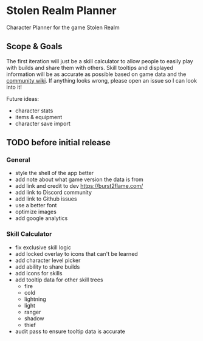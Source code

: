 # Stolen Realm Planner

Character Planner for the game Stolen Realm

## Scope & Goals

The first iteration will just be a skill calculator to allow people to easily play with builds and share them with others. Skill tooltips and displayed information will be as accurate as possible based on game data and the [community wiki](https://stolen-realm.fandom.com/wiki/Stolen_Realm_Wiki). If anything looks wrong, please open an issue so I can look into it!

Future ideas:

-   character stats
-   items & equipment
-   character save import

## TODO before initial release

### General

-   style the shell of the app better
-   add note about what game version the data is from
-   add link and credit to dev https://burst2flame.com/
-   add link to Discord community
-   add link to Github issues
-   use a better font
-   optimize images
-   add google analytics

### Skill Calculator

-   fix exclusive skill logic
-   add locked overlay to icons that can't be learned
-   add character level picker
-   add ability to share builds
-   add icons for skills
-   add tooltip data for other skill trees
    -   fire
    -   cold
    -   lightning
    -   light
    -   ranger
    -   shadow
    -   thief
-   audit pass to ensure tooltip data is accurate
